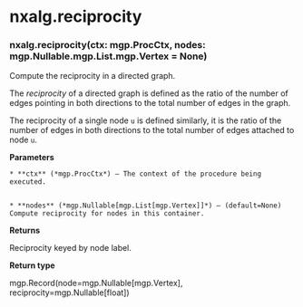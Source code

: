 # nxalg.reciprocity


### nxalg.reciprocity(ctx: mgp.ProcCtx, nodes: mgp.Nullable.mgp.List.mgp.Vertex = None)
Compute the reciprocity in a directed graph.

The *reciprocity* of a directed graph is defined as the ratio
of the number of edges pointing in both directions to the total
number of edges in the graph.

The reciprocity of a single node `u` is defined similarly,
it is the ratio of the number of edges in both directions to
the total number of edges attached to node `u`.


**Parameters**

    
    * **ctx** (*mgp.ProcCtx*) – The context of the procedure being executed.


    * **nodes** (*mgp.Nullable[mgp.List[mgp.Vertex]]*) – (default=None)
    Compute reciprocity for nodes in this container.



**Returns**

Reciprocity keyed by node label.



**Return type**

mgp.Record(node=mgp.Nullable[mgp.Vertex], reciprocity=mgp.Nullable[float])
